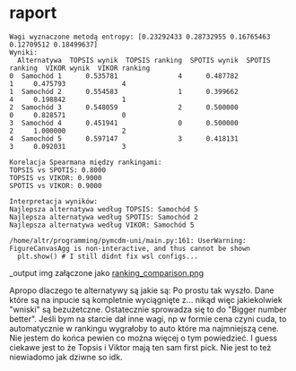 # raport

```
Wagi wyznaczone metodą entropy: [0.23292433 0.28732955 0.16765463 0.12709512 0.18499637]
Wyniki:
  Alternatywa  TOPSIS wynik  TOPSIS ranking  SPOTIS wynik  SPOTIS ranking  VIKOR wynik  VIKOR ranking
0  Samochód 1      0.535781               4      0.487782               1     0.475793              4
1  Samochód 2      0.554583               1      0.399662               4     0.198842              1
2  Samochód 3      0.548059               2      0.500000               0     0.828571              0
3  Samochód 4      0.451941               0      0.500000               2     1.000000              2
4  Samochód 5      0.597147               3      0.418131               3     0.092031              3

Korelacja Spearmana między rankingami:
TOPSIS vs SPOTIS: 0.8000
TOPSIS vs VIKOR: 0.9000
SPOTIS vs VIKOR: 0.9000

Interpretacja wyników:
Najlepsza alternatywa według TOPSIS: Samochód 5
Najlepsza alternatywa według SPOTIS: Samochód 2
Najlepsza alternatywa według VIKOR: Samochód 5

/home/altr/programming/pymcdm-uni/main.py:161: UserWarning: FigureCanvasAgg is non-interactive, and thus cannot be shown
  plt.show() # I still didnt fix wsl configs...
```
_output img załączone jako [ranking_comparison.png](ranking_comparison.png)


Apropo dlaczego te alternatywy są jakie są: Po prostu tak wyszło.
Dane które są na inpucie są kompletnie wyciągnięte z... nikąd więc jakiekolwiek "wniski" są bezużetczne.
Ostatecznie sprowadza się to do "Bigger number better". Jeśli bym na starcie dał inne wagi, np w formie cena czyni cuda, to automatycznie w rankingu wygrałoby to auto które ma najmniejszą cene.
Nie jestem do końca pewien co można więcej o tym powiedzieć. I guess ciekawe jest to że Topsis i Viktor mają ten sam first pick. Nie jest to też niewiadomo jak dziwne so idk.